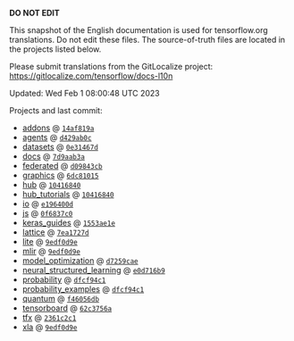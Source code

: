 __DO NOT EDIT__

This snapshot of the English documentation is used for tensorflow.org
translations. Do not edit these files. The source-of-truth files are located in
the projects listed below.

Please submit translations from the GitLocalize project: https://gitlocalize.com/tensorflow/docs-l10n

Updated: Wed Feb  1 08:00:48 UTC 2023

Projects and last commit:

- [addons](https://github.com/tensorflow/addons/tree/master/docs) @ <a href='https://github.com/tensorflow/addons/commit/14af819a7dbbb857c6a210dcaa38120d1c55e312'><code>14af819a</code></a>
- [agents](https://github.com/tensorflow/agents/tree/master/docs) @ <a href='https://github.com/tensorflow/agents/commit/d429ab0ce29a688ff3c03cf057c32bbf4b7058aa'><code>d429ab0c</code></a>
- [datasets](https://github.com/tensorflow/datasets/tree/master/docs) @ <a href='https://github.com/tensorflow/datasets/commit/0e31467d847f6e66048863464a5d0246491fc56f'><code>0e31467d</code></a>
- [docs](https://github.com/tensorflow/docs/tree/master/site/en) @ <a href='https://github.com/tensorflow/docs/commit/7d9aab3abb979d304e768df250b7fd069d60497e'><code>7d9aab3a</code></a>
- [federated](https://github.com/tensorflow/federated/tree/main/docs) @ <a href='https://github.com/tensorflow/federated/commit/d09843cbc4c612c2a4a42881910b1ab22bf51ff2'><code>d09843cb</code></a>
- [graphics](https://github.com/tensorflow/graphics/tree/master/tensorflow_graphics/g3doc) @ <a href='https://github.com/tensorflow/graphics/commit/6dc81015c54af6bd3139249a33407b0e23fb3e90'><code>6dc81015</code></a>
- [hub](https://github.com/tensorflow/hub/tree/master/docs) @ <a href='https://github.com/tensorflow/hub/commit/1041684037a5a82f3ba5fd19946c453f9e7b16bd'><code>10416840</code></a>
- [hub_tutorials](https://github.com/tensorflow/hub/tree/master/examples/colab) @ <a href='https://github.com/tensorflow/hub/commit/1041684037a5a82f3ba5fd19946c453f9e7b16bd'><code>10416840</code></a>
- [io](https://github.com/tensorflow/io/tree/master/docs) @ <a href='https://github.com/tensorflow/io/commit/e196400d874f6dbe7b12625c7debb44da44c3dc4'><code>e196400d</code></a>
- [js](https://github.com/tensorflow/tfjs-website/tree/master/docs) @ <a href='https://github.com/tensorflow/tfjs-website/commit/0f6837c093eda4e7b3b2eefd7ea04877807d67d1'><code>0f6837c0</code></a>
- [keras_guides](https://github.com/tensorflow/docs/tree/snapshot-keras/site/en/guide/keras) @ <a href='https://github.com/tensorflow/docs/commit/1553ae1e4a149be71703e2ee60173b3d1e0e8c00'><code>1553ae1e</code></a>
- [lattice](https://github.com/tensorflow/lattice/tree/master/docs) @ <a href='https://github.com/tensorflow/lattice/commit/7ea1727de1e0309eb324296bc445e0bf5c5c6d74'><code>7ea1727d</code></a>
- [lite](https://github.com/tensorflow/tensorflow/tree/master/tensorflow/lite/g3doc) @ <a href='https://github.com/tensorflow/tensorflow/commit/9edf0d9eb621f18217c2a0cc5d9b67f53b40901e'><code>9edf0d9e</code></a>
- [mlir](https://github.com/tensorflow/tensorflow/tree/master/tensorflow/compiler/mlir/g3doc) @ <a href='https://github.com/tensorflow/tensorflow/commit/9edf0d9eb621f18217c2a0cc5d9b67f53b40901e'><code>9edf0d9e</code></a>
- [model_optimization](https://github.com/tensorflow/model-optimization/tree/master/tensorflow_model_optimization/g3doc) @ <a href='https://github.com/tensorflow/model-optimization/commit/d7259cae513726b593597c0f823da3455d245d7b'><code>d7259cae</code></a>
- [neural_structured_learning](https://github.com/tensorflow/neural-structured-learning/tree/master/g3doc) @ <a href='https://github.com/tensorflow/neural-structured-learning/commit/e0d716b9941f63aed28735865004c2db48cb140f'><code>e0d716b9</code></a>
- [probability](https://github.com/tensorflow/probability/tree/main/tensorflow_probability/g3doc) @ <a href='https://github.com/tensorflow/probability/commit/dfcf94c162221df135b7ba90a20a8948d41daef9'><code>dfcf94c1</code></a>
- [probability_examples](https://github.com/tensorflow/probability/tree/main/tensorflow_probability/examples/jupyter_notebooks) @ <a href='https://github.com/tensorflow/probability/commit/dfcf94c162221df135b7ba90a20a8948d41daef9'><code>dfcf94c1</code></a>
- [quantum](https://github.com/tensorflow/quantum/tree/master/docs) @ <a href='https://github.com/tensorflow/quantum/commit/f46056db49619faa17b417eca899f588fffe4631'><code>f46056db</code></a>
- [tensorboard](https://github.com/tensorflow/tensorboard/tree/master/docs) @ <a href='https://github.com/tensorflow/tensorboard/commit/62c3756a45f773d6bc6957aedd0f8d505f67fed5'><code>62c3756a</code></a>
- [tfx](https://github.com/tensorflow/tfx/tree/master/docs) @ <a href='https://github.com/tensorflow/tfx/commit/2361c2c15abddd0d669cb4a3b480860c38d477e7'><code>2361c2c1</code></a>
- [xla](https://github.com/tensorflow/tensorflow/tree/master/tensorflow/compiler/xla/g3doc) @ <a href='https://github.com/tensorflow/tensorflow/commit/9edf0d9eb621f18217c2a0cc5d9b67f53b40901e'><code>9edf0d9e</code></a>

